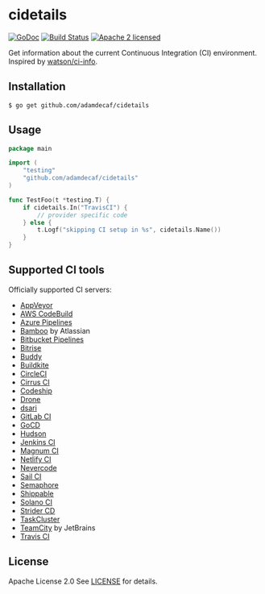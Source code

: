 # cidetails

[![GoDoc](https://godoc.org/github.com/adamdecaf/cidetails?status.svg)](https://godoc.org/github.com/adamdecaf/cidetails)
[![Build Status](https://travis-ci.com/adamdecaf/cidetails.svg?branch=master)](https://travis-ci.com/adamdecaf/cidetails)
[![Apache 2 licensed](https://img.shields.io/badge/license-Apache2-blue.svg)](https://raw.githubusercontent.com/adamdecaf/cidetails/master/LICENSE)

Get information about the current Continuous Integration (CI) environment. Inspired by [watson/ci-info](https://github.com/watson/ci-info).

## Installation

```
$ go get github.com/adamdecaf/cidetails
```

## Usage

```go
package main

import (
    "testing"
    "github.com/adamdecaf/cidetails"
)

func TestFoo(t *testing.T) {
    if cidetails.In("TravisCI") {
        // provider specific code
    } else {
        t.Logf("skipping CI setup in %s", cidetails.Name())
    }
}
```

## Supported CI tools

Officially supported CI servers:

- [AppVeyor](http://www.appveyor.com)
- [AWS CodeBuild](https://aws.amazon.com/codebuild/)
- [Azure Pipelines](https://azure.microsoft.com/en-us/services/devops/pipelines/)
- [Bamboo](https://www.atlassian.com/software/bamboo) by Atlassian
- [Bitbucket Pipelines](https://bitbucket.org/product/features/pipelines)
- [Bitrise](https://www.bitrise.io/)
- [Buddy](https://buddy.works/)
- [Buildkite](https://buildkite.com)
- [CircleCI](http://circleci.com)
- [Cirrus CI](https://cirrus-ci.org)
- [Codeship](https://codeship.com)
- [Drone](https://drone.io)
- [dsari](https://github.com/rfinnie/dsari)
- [GitLab CI](https://about.gitlab.com/gitlab-ci/)
- [GoCD](https://www.go.cd/)
- [Hudson](http://hudson-ci.org)
- [Jenkins CI](https://jenkins-ci.org)
- [Magnum CI](https://magnum-ci.com)
- [Netlify CI](https://www.netlify.com/)
- [Nevercode](http://nevercode.io/)
- [Sail CI](https://sail.ci/)
- [Semaphore](https://semaphoreci.com)
- [Shippable](https://www.shippable.com/)
- [Solano CI](https://www.solanolabs.com/)
- [Strider CD](https://strider-cd.github.io/)
- [TaskCluster](http://docs.taskcluster.net)
- [TeamCity](https://www.jetbrains.com/teamcity/) by JetBrains
- [Travis CI](http://travis-ci.org)

## License

Apache License 2.0 See [LICENSE](LICENSE) for details.

